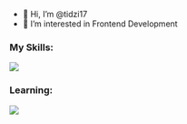 - 👋 Hi, I’m @tidzi17
- 👀 I’m interested in Frontend Development

<h3>My Skills:</h3>
<p align="">
  <a href="https://skillicons.dev">
    <img src="https://skillicons.dev/icons?i=html,css,sass,tailwind,js,react,figma" />
  </a>
</p>

<h3>Learning:</h3>
<p align="">
  <a href="https://skillicons.dev">
    <img src="https://skillicons.dev/icons?i=php,sql" />
  </a>
</p>
<!---
tidzi17/tidzi17 is a ✨ special ✨ repository because its `README.md` (this file) appears on your GitHub profile.
You can click the Preview link to take a look at your changes.
--->

